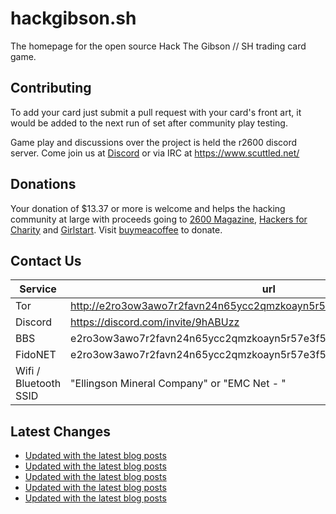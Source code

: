 # hackgibson.sh
The homepage for the open source Hack The Gibson // SH trading card game.


## Contributing

To add your card just submit a pull request with your card's front art, it would be added to the next run of set after community play testing.

Game play and discussions over the project is held the r2600 discord server. Come join us at [Discord](https://discord.com/invite/9hABUzz) or via IRC at https://www.scuttled.net/


## Donations

Your donation of $13.37 or more is welcome and helps the hacking community at large with proceeds going to [2600 Magazine](https://2600.com/), [Hackers for Charity](https://hackersforcharity.org) and [Girlstart](https://girlstart.org).  Visit [buymeacoffee](https://www.buymeacoffee.com/hackgibson.sh) to donate.


## Contact Us

Service | url
-|-
Tor | http://e2ro3ow3awo7r2favn24n65ycc2qmzkoayn5r57e3f56nvjwdcgg32ad.onion
Discord | https://discord.com/invite/9hABUzz
BBS | e2ro3ow3awo7r2favn24n65ycc2qmzkoayn5r57e3f56nvjwdcgg32ad.onion:23
FidoNET | e2ro3ow3awo7r2favn24n65ycc2qmzkoayn5r57e3f56nvjwdcgg32ad.onion:24554
Wifi / Bluetooth SSID | "Ellingson Mineral Company" or "EMC Net - <fidonet address>"

## Latest Changes
<!-- BLOG-POST-LIST:START -->
- [Updated with the latest blog posts](https://github.com/DFW2600/hackgibson.sh/commit/89493937a755c7034dd2eda0c3d990d62aac9e44)
- [Updated with the latest blog posts](https://github.com/DFW2600/hackgibson.sh/commit/8e8cf05711ab1440aa8d9b9f82a8a6c0176f95ab)
- [Updated with the latest blog posts](https://github.com/DFW2600/hackgibson.sh/commit/a60976956438ba0524fa9fdd8ff2e3a1319fc6c1)
- [Updated with the latest blog posts](https://github.com/DFW2600/hackgibson.sh/commit/da205f371590e9051bb2f823704f9247f6569aad)
- [Updated with the latest blog posts](https://github.com/DFW2600/hackgibson.sh/commit/cf26141515be6b37c788228f859f2cd850ca3e68)
<!-- BLOG-POST-LIST:END -->
